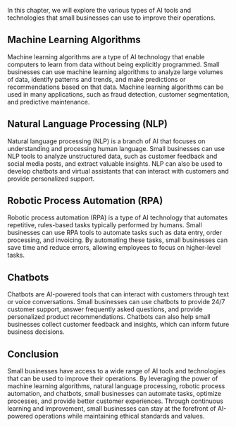 

In this chapter, we will explore the various types of AI tools and technologies that small businesses can use to improve their operations.

Machine Learning Algorithms
---------------------------

Machine learning algorithms are a type of AI technology that enable computers to learn from data without being explicitly programmed. Small businesses can use machine learning algorithms to analyze large volumes of data, identify patterns and trends, and make predictions or recommendations based on that data. Machine learning algorithms can be used in many applications, such as fraud detection, customer segmentation, and predictive maintenance.

Natural Language Processing (NLP)
---------------------------------

Natural language processing (NLP) is a branch of AI that focuses on understanding and processing human language. Small businesses can use NLP tools to analyze unstructured data, such as customer feedback and social media posts, and extract valuable insights. NLP can also be used to develop chatbots and virtual assistants that can interact with customers and provide personalized support.

Robotic Process Automation (RPA)
--------------------------------

Robotic process automation (RPA) is a type of AI technology that automates repetitive, rules-based tasks typically performed by humans. Small businesses can use RPA tools to automate tasks such as data entry, order processing, and invoicing. By automating these tasks, small businesses can save time and reduce errors, allowing employees to focus on higher-level tasks.

Chatbots
--------

Chatbots are AI-powered tools that can interact with customers through text or voice conversations. Small businesses can use chatbots to provide 24/7 customer support, answer frequently asked questions, and provide personalized product recommendations. Chatbots can also help small businesses collect customer feedback and insights, which can inform future business decisions.

Conclusion
----------

Small businesses have access to a wide range of AI tools and technologies that can be used to improve their operations. By leveraging the power of machine learning algorithms, natural language processing, robotic process automation, and chatbots, small businesses can automate tasks, optimize processes, and provide better customer experiences. Through continuous learning and improvement, small businesses can stay at the forefront of AI-powered operations while maintaining ethical standards and values.
